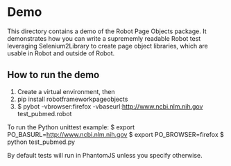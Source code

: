 Demo
====

This directory contains a demo of the Robot Page Objects package. It demonstrates how you can write a
suprememly readable Robot test leveraging Selenium2Library to create page object libraries, which are usable
in Robot and outside of Robot.

How to run the demo
--------------------

1. Create a virtual environment, then
1. pip install robotframeworkpageobjects
2. $ pybot -vbrowser:firefox -vbaseurl:http://www.ncbi.nlm.nih.gov test_pubmed.robot

To run the Python unittest example:
$ export PO_BASURL=http://www.ncbi.nlm.nih.gov
$ export PO_BROWSER=firefox
$ python test_pubmed.py

By default tests will run in PhantomJS unless you specify otherwise.
